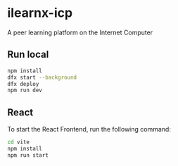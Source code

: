 # ilearnx-icp

A peer learning platform on the Internet Computer

## Run local

```bash
npm install
dfx start --background
dfx deploy
npm run dev
```

## React

To start the React Frontend, run the following command:

```bash
cd vite
npm install
npm run start
```
